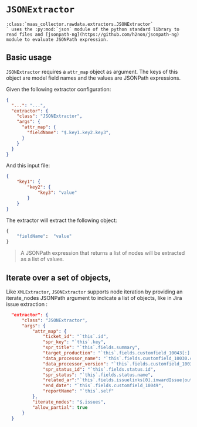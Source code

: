 # `JSONExtractor`

```eval_rst
:class:`maas_collector.rawdata.extractors.JSONExtractor`
` uses the :py:mod:`json` module of the python standard library to read files and [jsonpath-ng](https://github.com/h2non/jsonpath-ng) module to evaluate JSONPath expression.
```

## Basic usage

`JSONExtractor` requires a `attr_map` object as argument. The keys of this object are model field names and the values are JSONPath expressions.

Given the following extractor configuration:

```json
{
  "...": "...",
  "extractor": {
    "class": "JSONExtractor",
    "args": {
      "attr_map": {
        "fieldName": "$.key1.key2.key3",
      }
    }
  }
}
```

And this input file:

```json
{
    "key1": {
        "key2": {
            "key3": "value"
        }
    }
}
```

The extractor will extract the following object:

```python
{
    "fieldName":  "value"
}
```

> A JSONPath expression that returns a list of nodes will be extracted as a list of values.

## Iterate over a set of objects,

Like `XMLExtractor`, `JSONExtractor` supports node iteration by providing an iterate_nodes JSONPath argument to indicate a list of objects, like in Jira issue extraction :

```json
  "extractor": {
      "class": "JSONExtractor",
      "args": {
          "attr_map": {
              "ticket_id": "`this`.id",
              "spr_key": "`this`.key",
              "spr_title": "`this`.fields.summary",
              "target_production": "`this`.fields.customfield_10043[:].value",
              "data_processor_name": "`this`.fields.customfield_10030.content[:].content[:].text",
              "data_processor_version": "`this`.fields.customfield_10031.content[:].content[:].text",
              "spr_status_id": "`this`.fields.status.id",
              "spr_status": "`this`.fields.status.name",
              "related_ar":"`this`.fields.issuelinks[0].inwardIssue|outwardIssue.id",
              "end_date": "`this`.fields.customfield_10049",
              "reportName": "`this`.self"
          },
          "iterate_nodes": "$.issues",
          "allow_partial": true
      }
  }
```